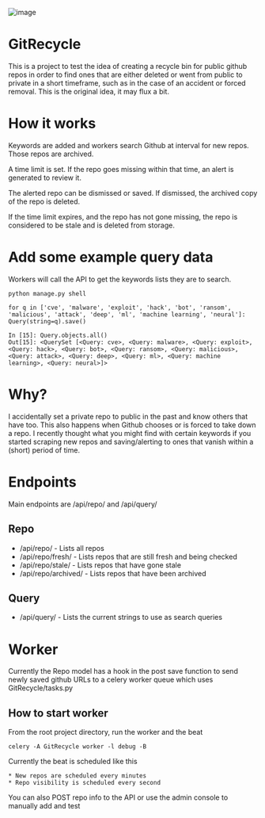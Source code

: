 ![image](https://user-images.githubusercontent.com/46699116/79948981-a8476c00-8429-11ea-94a0-8f95f1606902.png)

# GitRecycle

This is a project to test the idea of creating a recycle bin for public github repos in order to find ones that are either deleted or went from public to private in a short timeframe, such as in the case of an accident or forced removal. This is the original idea, it may flux a bit.

# How it works

Keywords are added and workers search Github at interval for new repos. Those repos are archived.

A time limit is set. If the repo goes missing within that time, an alert is generated to review it.

The alerted repo can be dismissed or saved. If dismissed, the archived copy of the repo is deleted.

If the time limit expires, and the repo has not gone missing, the repo is considered to be stale and is deleted from storage.

# Add some example query data

Workers will call the API to get the keywords lists they are to search.

`python manage.py shell`

`for q in ['cve', 'malware', 'exploit', 'hack', 'bot', 'ransom', 'malicious', 'attack', 'deep', 'ml', 'machine learning', 'neural']: Query(string=q).save()`                                             


```
In [15]: Query.objects.all()                                                                                                                                                                                    
Out[15]: <QuerySet [<Query: cve>, <Query: malware>, <Query: exploit>, <Query: hack>, <Query: bot>, <Query: ransom>, <Query: malicious>, <Query: attack>, <Query: deep>, <Query: ml>, <Query: machine learning>, <Query: neural>]>
```

# Why?

I accidentally set a private repo to public in the past and know others that have too. This also happens when Github chooses or is forced to take down a repo. I recently thought what you might find with certain keywords if you started scraping new repos and saving/alerting to ones that vanish within a (short) period of time.

# Endpoints

Main endpoints are /api/repo/ and /api/query/

## Repo

*  /api/repo/ - Lists all repos
*  /api/repo/fresh/ - Lists repos that are still fresh and being checked
*  /api/repo/stale/ - Lists repos that have gone stale
*  /api/repo/archived/ - Lists repos that have been archived

## Query

*  /api/query/ - Lists the current strings to use as search queries

# Worker

Currently the Repo model has a hook in the post save function to send newly saved github URLs to a celery worker queue which uses GitRecycle/tasks.py

## How to start worker

From the root project directory, run the worker and the beat

`celery -A GitRecycle worker -l debug -B`

Currently the beat is scheduled like this
	
	* New repos are scheduled every minutes
	* Repo visibility is scheduled every second

You can also POST repo info to the API or use the admin console to manually add and test

